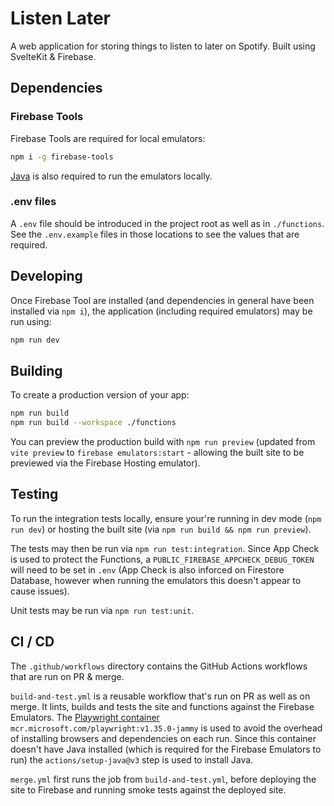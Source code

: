 # Listen Later

A web application for storing things to listen to later on Spotify. Built using SvelteKit & Firebase.

## Dependencies

### Firebase Tools

Firebase Tools are required for local emulators:

```bash
npm i -g firebase-tools
```

[Java](https://www.oracle.com/uk/java/technologies/downloads/) is also required to run the emulators locally.

### .env files

A `.env` file should be introduced in the project root as well as in `./functions`. See the `.env.example` files in those locations to see the values that are required.

## Developing

Once Firebase Tool are installed (and dependencies in general have been installed via `npm i`), the application (including required emulators) may be run using:

```bash
npm run dev
```

## Building

To create a production version of your app:

```bash
npm run build
npm run build --workspace ./functions
```

You can preview the production build with `npm run preview` (updated from `vite preview` to `firebase emulators:start` - allowing the built site to be previewed via the Firebase Hosting emulator).

## Testing

To run the integration tests locally, ensure your're running in dev mode (`npm run dev`) or hosting the built site (via `npm run build && npm run preview`).

The tests may then be run via `npm run test:integration`. Since App Check is used to protect the Functions, a `PUBLIC_FIREBASE_APPCHECK_DEBUG_TOKEN` will need to be set in `.env` (App Check is also inforced on Firestore Database, however when running the emulators this doesn't appear to cause issues).

Unit tests may be run via `npm run test:unit`.

## CI / CD

The `.github/workflows` directory contains the GitHub Actions workflows that are run on PR & merge.

`build-and-test.yml` is a reusable workflow that's run on PR as well as on merge. It lints, builds and tests the site and functions against the Firebase Emulators. The [Playwright container](https://playwright.dev/docs/ci#via-containers) `mcr.microsoft.com/playwright:v1.35.0-jammy` is used to avoid the overhead of installing browsers and dependencies on each run. Since this container doesn't have Java installed (which is required for the Firebase Emulators to run) the `actions/setup-java@v3` step is used to install Java.

`merge.yml` first runs the job from `build-and-test.yml`, before deploying the site to Firebase and running smoke tests against the deployed site.
